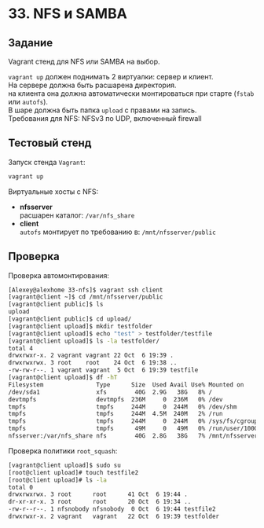 # 33. NFS и SAMBA

## Задание

Vagrant стенд для NFS или SAMBA на выбор.


`vagrant up` должен поднимать 2 виртуалки: сервер и клиент.  
На сервере должна быть расшарена директория.  
на клиента она должна автоматически монтироваться при старте (`fstab` или `autofs`).  
В шаре должна быть папка `upload` с правами на запись.  
Требования для NFS: NFSv3 по UDP, включенный firewall  


## Тестовый стенд

Запуск стенда `Vagrant`:
```bash
vagrant up
```
Виртуальные хосты c NFS:   
- **nfsserver**  
расшарен каталог: `/var/nfs_share`
- **client**  
`autofs` монтирует по требованию в: `/mnt/nfsserver/public`

## Проверка 

Проверка автомонтирования:

```bash
[Alexey@alexhome 33-nfs]$ vagrant ssh client
[vagrant@client ~]$ cd /mnt/nfsserver/public
[vagrant@client public]$ ls
upload
[vagrant@client public]$ cd upload/
[vagrant@client upload]$ mkdir testfolder
[vagrant@client upload]$ echo "test" > testfolder/testfile
[vagrant@client upload]$ ls -la testfolder/
total 4
drwxrwxr-x. 2 vagrant vagrant 22 Oct  6 19:39 .
drwxrwxrwx. 3 root    root    24 Oct  6 19:38 ..
-rw-rw-r--. 1 vagrant vagrant  5 Oct  6 19:39 testfile
[vagrant@client upload]$ df -hT
Filesystem               Type      Size  Used Avail Use% Mounted on
/dev/sda1                xfs        40G  2.9G   38G   8% /
devtmpfs                 devtmpfs  236M     0  236M   0% /dev
tmpfs                    tmpfs     244M     0  244M   0% /dev/shm
tmpfs                    tmpfs     244M  4.5M  240M   2% /run
tmpfs                    tmpfs     244M     0  244M   0% /sys/fs/cgroup
tmpfs                    tmpfs      49M     0   49M   0% /run/user/1000
nfsserver:/var/nfs_share nfs        40G  2.8G   38G   7% /mnt/nfsserver/public
```
Проверка политики `root_squash`:
```bash
[vagrant@client upload]$ sudo su
[root@client upload]# touch testfile2
[root@client upload]# ls -la
total 0
drwxrwxrwx. 3 root      root      41 Oct  6 19:44 .
dr-xr-xr-x. 3 root      root      20 Oct  6 19:34 ..
-rw-r--r--. 1 nfsnobody nfsnobody  0 Oct  6 19:44 testfile2
drwxrwxr-x. 2 vagrant   vagrant   22 Oct  6 19:39 testfolder
```